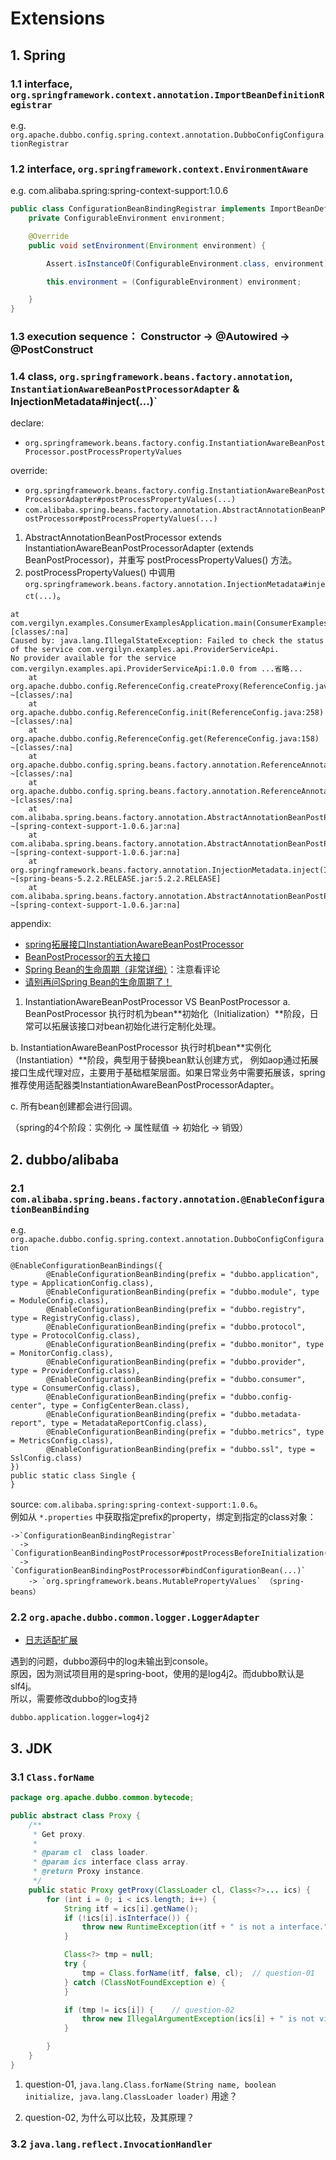 # Extensions

## 1. Spring
### 1.1 interface, `org.springframework.context.annotation.ImportBeanDefinitionRegistrar`

e.g. `org.apache.dubbo.config.spring.context.annotation.DubboConfigConfigurationRegistrar`

### 1.2 interface, `org.springframework.context.EnvironmentAware`

e.g. com.alibaba.spring:spring-context-support:1.0.6
```java
public class ConfigurationBeanBindingRegistrar implements ImportBeanDefinitionRegistrar, EnvironmentAware {
    private ConfigurableEnvironment environment;

    @Override
    public void setEnvironment(Environment environment) {

        Assert.isInstanceOf(ConfigurableEnvironment.class, environment);

        this.environment = (ConfigurableEnvironment) environment;

    }
}
```

### 1.3 execution sequence： Constructor -> @Autowired -> @PostConstruct

### 1.4 class, `org.springframework.beans.factory.annotation`, `InstantiationAwareBeanPostProcessorAdapter` & InjectionMetadata#inject(...)`

declare: 
  - `org.springframework.beans.factory.config.InstantiationAwareBeanPostProcessor.postProcessPropertyValues`
  
override:
  - `org.springframework.beans.factory.config.InstantiationAwareBeanPostProcessorAdapter#postProcessPropertyValues(...)`
  - `com.alibaba.spring.beans.factory.annotation.AbstractAnnotationBeanPostProcessor#postProcessPropertyValues(...)` 

1. AbstractAnnotationBeanPostProcessor extends InstantiationAwareBeanPostProcessorAdapter (extends BeanPostProcessor)，并重写 postProcessPropertyValues() 方法。
2. postProcessPropertyValues() 中调用 `org.springframework.beans.factory.annotation.InjectionMetadata#inject(...)`。


```text
at com.vergilyn.examples.ConsumerExamplesApplication.main(ConsumerExamplesApplication.java:25) [classes/:na]
Caused by: java.lang.IllegalStateException: Failed to check the status of the service com.vergilyn.examples.api.ProviderServiceApi. 
No provider available for the service com.vergilyn.examples.api.ProviderServiceApi:1.0.0 from ...省略...
	at org.apache.dubbo.config.ReferenceConfig.createProxy(ReferenceConfig.java:349) ~[classes/:na]
	at org.apache.dubbo.config.ReferenceConfig.init(ReferenceConfig.java:258) ~[classes/:na]
	at org.apache.dubbo.config.ReferenceConfig.get(ReferenceConfig.java:158) ~[classes/:na]
	at org.apache.dubbo.config.spring.beans.factory.annotation.ReferenceAnnotationBeanPostProcessor.getOrCreateProxy(ReferenceAnnotationBeanPostProcessor.java:274) ~[classes/:na]
	at org.apache.dubbo.config.spring.beans.factory.annotation.ReferenceAnnotationBeanPostProcessor.doGetInjectedBean(ReferenceAnnotationBeanPostProcessor.java:143) ~[classes/:na]
	at com.alibaba.spring.beans.factory.annotation.AbstractAnnotationBeanPostProcessor.getInjectedObject(AbstractAnnotationBeanPostProcessor.java:359) ~[spring-context-support-1.0.6.jar:na]
	at com.alibaba.spring.beans.factory.annotation.AbstractAnnotationBeanPostProcessor$AnnotatedFieldElement.inject(AbstractAnnotationBeanPostProcessor.java:539) ~[spring-context-support-1.0.6.jar:na]
	at org.springframework.beans.factory.annotation.InjectionMetadata.inject(InjectionMetadata.java:116) ~[spring-beans-5.2.2.RELEASE.jar:5.2.2.RELEASE]
	at com.alibaba.spring.beans.factory.annotation.AbstractAnnotationBeanPostProcessor.postProcessPropertyValues(AbstractAnnotationBeanPostProcessor.java:142) ~[spring-context-support-1.0.6.jar:na]
```

appendix:
- [spring拓展接口InstantiationAwareBeanPostProcessor](https://www.cnblogs.com/xiaoxing/p/10270285.html)
- [BeanPostProcessor的五大接口](https://www.cnblogs.com/zhangjianbin/p/10059191.html)
- [Spring Bean的生命周期（非常详细）](https://www.cnblogs.com/zrtqsk/p/3735273.html)：注意看评论
- [请别再问Spring Bean的生命周期了！](https://www.jianshu.com/p/1dec08d290c1)

1. InstantiationAwareBeanPostProcessor VS BeanPostProcessor
  a. BeanPostProcessor 执行时机为bean**初始化（Initialization）**阶段，日常可以拓展该接口对bean初始化进行定制化处理。  
   
  b. InstantiationAwareBeanPostProcessor 执行时机bean**实例化（Instantiation）**阶段，典型用于替换bean默认创建方式，
  例如aop通过拓展接口生成代理对应，主要用于基础框架层面。如果日常业务中需要拓展该，spring推荐使用适配器类InstantiationAwareBeanPostProcessorAdapter。  
   
  c. 所有bean创建都会进行回调。

（spring的4个阶段：实例化 -> 属性赋值 -> 初始化 -> 销毁）

## 2. dubbo/alibaba

### 2.1 `com.alibaba.spring.beans.factory.annotation.@EnableConfigurationBeanBinding`

e.g. `org.apache.dubbo.config.spring.context.annotation.DubboConfigConfiguration`

```
@EnableConfigurationBeanBindings({
        @EnableConfigurationBeanBinding(prefix = "dubbo.application", type = ApplicationConfig.class),
        @EnableConfigurationBeanBinding(prefix = "dubbo.module", type = ModuleConfig.class),
        @EnableConfigurationBeanBinding(prefix = "dubbo.registry", type = RegistryConfig.class),
        @EnableConfigurationBeanBinding(prefix = "dubbo.protocol", type = ProtocolConfig.class),
        @EnableConfigurationBeanBinding(prefix = "dubbo.monitor", type = MonitorConfig.class),
        @EnableConfigurationBeanBinding(prefix = "dubbo.provider", type = ProviderConfig.class),
        @EnableConfigurationBeanBinding(prefix = "dubbo.consumer", type = ConsumerConfig.class),
        @EnableConfigurationBeanBinding(prefix = "dubbo.config-center", type = ConfigCenterBean.class),
        @EnableConfigurationBeanBinding(prefix = "dubbo.metadata-report", type = MetadataReportConfig.class),
        @EnableConfigurationBeanBinding(prefix = "dubbo.metrics", type = MetricsConfig.class),
        @EnableConfigurationBeanBinding(prefix = "dubbo.ssl", type = SslConfig.class)
})
public static class Single {
}
```

source: `com.alibaba.spring:spring-context-support:1.0.6`。  
例如从 `*.properties` 中获取指定prefix的property，绑定到指定的class对象： 
```
->`ConfigurationBeanBindingRegistrar`  
  -> `ConfigurationBeanBindingPostProcessor#postProcessBeforeInitialization(...)`  
  -> `ConfigurationBeanBindingPostProcessor#bindConfigurationBean(...)`  
    -> `org.springframework.beans.MutablePropertyValues` （spring-beans）
``` 

### 2.2 `org.apache.dubbo.common.logger.LoggerAdapter`
+ [日志适配扩展](http://dubbo.apache.org/zh-cn/docs/dev/impls/logger-adapter.html)

遇到的问题，dubbo源码中的log未输出到console。  
原因，因为测试项目用的是spring-boot，使用的是log4j2。而dubbo默认是slf4j。  
所以，需要修改dubbo的log支持
```properties
dubbo.application.logger=log4j2
```
## 3. JDK

### 3.1 `Class.forName`
```java
package org.apache.dubbo.common.bytecode;

public abstract class Proxy {
    /**
     * Get proxy.
     *
     * @param cl  class loader.
     * @param ics interface class array.
     * @return Proxy instance.
     */
    public static Proxy getProxy(ClassLoader cl, Class<?>... ics) {
        for (int i = 0; i < ics.length; i++) {
            String itf = ics[i].getName();
            if (!ics[i].isInterface()) {
                throw new RuntimeException(itf + " is not a interface.");
            }

            Class<?> tmp = null;
            try {
                tmp = Class.forName(itf, false, cl);  // question-01
            } catch (ClassNotFoundException e) {
            }

            if (tmp != ics[i]) {    // question-02
                throw new IllegalArgumentException(ics[i] + " is not visible from class loader");
            }

        }
    }
}
```

1. question-01, `java.lang.Class.forName(String name, boolean initialize, java.lang.ClassLoader loader)` 用途？

2. question-02, 为什么可以比较，及其原理？

### 3.2 `java.lang.reflect.InvocationHandler`